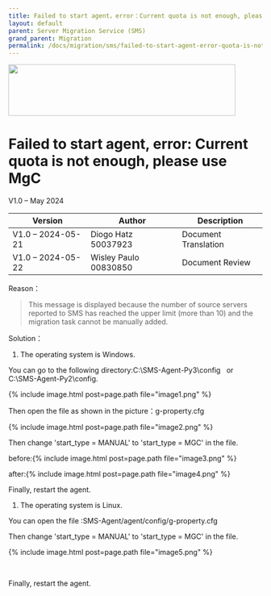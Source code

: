 ```yaml
---
title: Failed to start agent，error：Current quota is not enough, please use MgC
layout: default
parent: Server Migration Service (SMS)
grand_parent: Migration
permalink: /docs/migration/sms/failed-to-start-agent-error-quota-is-not-enough
---
```

<img width="450px" height="102px" src="https://console-static.huaweicloud.com/static/authui/20210202115135/public/custom/images/logo-en.svg">

# Failed to start agent, error: Current quota is not enough, please use MgC

V1.0 – May 2024

| **Version**       | **Author**            | **Description**      |
| ----------------- | --------------------- | -------------------- |
| V1.0 – 2024-05-21 | Diogo Hatz 50037923   | Document Translation |
| V1.0 – 2024-05-22 | Wisley Paulo 00830850 | Document Review      |

Reason：

> This message is displayed because the number of source servers
> reported to SMS has reached the upper limit (more than 10) and the
> migration task cannot be manually added.

Solution：

1. The operating system is Windows.

You can go to the following directory:C:\\SMS-Agent-Py3\\config   or  
C:\\SMS-Agent-Py2\\config.

{% include image.html post=page.path file="image1.png" %}

Then open the file as shown in the picture：g-property.cfg


{% include image.html post=page.path file="image2.png" %}

Then change 'start\_type = MANUAL' to 'start\_type = MGC' in the file.

before:{% include image.html post=page.path file="image3.png" %}

after:{% include image.html post=page.path file="image4.png" %}


Finally, restart the agent.


1. The operating system is Linux.

You can open the file :SMS-Agent/agent/config/g-property.cfg

Then change 'start\_type = MANUAL' to 'start\_type = MGC' in the file.

{% include image.html post=page.path file="image5.png" %}

 

Finally, restart the agent.
